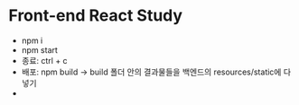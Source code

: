 # Front-end React Study
- npm i
- npm start
- 종료: ctrl + c
- 배포: npm build -> build 폴더 안의 결과물들을 백엔드의 resources/static에 다 넣기
- 
